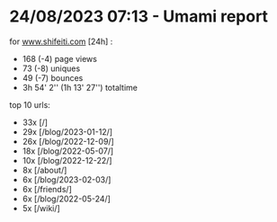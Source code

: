 # 24/08/2023 07:13 - Umami report
for www.shifeiti.com [24h] :

 - 168 (-4) page views
 - 73 (-8) uniques
 - 49 (-7) bounces
 - 3h 54' 2'' (1h 13' 27'') totaltime


top 10 urls:
 - 33x [/]
 - 29x [/blog/2023-01-12/]
 - 26x [/blog/2022-12-09/]
 - 18x [/blog/2022-05-07/]
 - 10x [/blog/2022-12-22/]
 - 8x [/about/]
 - 6x [/blog/2023-02-03/]
 - 6x [/friends/]
 - 6x [/blog/2022-05-24/]
 - 5x [/wiki/]


